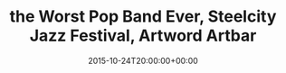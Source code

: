 ---
templateKey: event
guid: 0898ec73-6eab-11ea-99c5-002590d1d1b0
date: 2015-10-24T20:00:00+00:00
eventTime: '8pm'
title: the Worst Pop Band Ever, Steelcity Jazz Festival, Artword Artbar
artist: the Worst Pop Band Ever
city: Hamilton
venue: Steelcity Jazz Festival, Artword Artbar
group: The Worst Pop Band Ever
url: http://steelcityjazzfest.com/schedule/
---